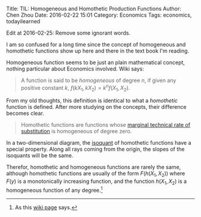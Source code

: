 Title: TIL: Homogeneous and Homothetic Production Functions
Author: Chen Zhou
Date: 2016-02-22 15:01
Category: Economics
Tags: economics, todayilearned

Edit at 2016-02-25: Remove some ignorant words.

I am so confused for a long time since the concept of homogeneous and
homothetic functions show up here and there in the text book I'm
reading.

Homogeneous function seems to be just an plain mathematical concept,
nothing particular about Economics involved. Wiki says:

> A function is said to be _homogeneous_ of degree $n$, if given any
> positive constant $k$, $f(kX_1, kX_2) = k^nf(X_1,X_2)$.

From my old thoughts, this definition is identical to what a
_homothetic_ function is defined. After more studying on the concepts,
their difference becomes clear.

> Homothetic functions are functions whose
> [marginal technical rate of substitution](https://en.wikipedia.org/wiki/Marginal_rate_of_technical_substitution)
> is homogeneous of degree zero.

In a two-dimensional diagram, the
[isoquant](https://en.wikipedia.org/wiki/Isoquant) of homothetic
functions have a special property. Along all rays coming from the
origin, the slopes of the isoquants will be the same.

Therefor, homothetic and homogeneous functions are rarely the same,
although homothetic functions are usually of the form $F(h(X_1, X_2))$
where $F(y)$ is a monotonically increasing function, and the function
$h(X_1, X_2)$ is a homogeneous function of any degree.[^1]

[^1]: As this [wiki page](https://en.wikipedia.org/wiki/Production_function#Homogeneous_and_homothetic_production_functions) says.
